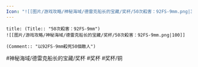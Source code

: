 ```yaml
---
Icon: "![[图片/游戏攻略/神秘海域/德雷克船长的宝藏/奖杯/50次殺害：92FS-9mm.png|30]]"
---
```

```ad-common-bronze-trophy
title: (Title:: "50次殺害：92FS-9mm")
![[图片/游戏攻略/神秘海域/德雷克船长的宝藏/奖杯/50次殺害：92FS-9mm.png|100]]

(Comment:: "以92FS-9mm殺死50個敵人")
```

#神秘海域/德雷克船长的宝藏/奖杯 #奖杯 #奖杯/铜
